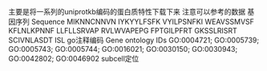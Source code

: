 主要是将一系列的uniprotkb编码的蛋白质特性下载下来
注意可以参考的数据
基因序列 Sequence
    MIKNNCNNVN IYKYYLFSFK VYILPSNFKI WEAVSSMVSF KFLNLKPNNF LLFLLSRVAP RVLWVAPEPG FPTGILPFRT GKSSLRISRT SCIVNLASDT ISL
go注释编码 Gene ontology IDs
    GO:0004721; GO:0005739; GO:0005743; GO:0005744; GO:0016021; GO:0030150; GO:0030943; GO:0042802; GO:0046902
subcell定位

